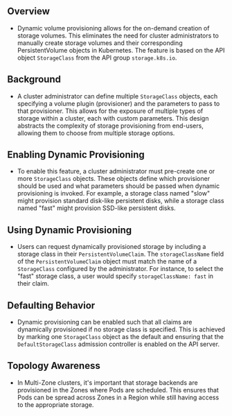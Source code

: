 ## Overview
- Dynamic volume provisioning allows for the on-demand creation of storage volumes. This eliminates the need for cluster administrators to manually create storage volumes and their corresponding PersistentVolume objects in Kubernetes. The feature is based on the API object `StorageClass` from the API group `storage.k8s.io`.


## Background
- A cluster administrator can define multiple `StorageClass` objects, each specifying a volume plugin (provisioner) and the parameters to pass to that provisioner. This allows for the exposure of multiple types of storage within a cluster, each with custom parameters. This design abstracts the complexity of storage provisioning from end-users, allowing them to choose from multiple storage options.


## Enabling Dynamic Provisioning
- To enable this feature, a cluster administrator must pre-create one or more `StorageClass` objects. These objects define which provisioner should be used and what parameters should be passed when dynamic provisioning is invoked. For example, a storage class named "slow" might provision standard disk-like persistent disks, while a storage class named "fast" might provision SSD-like persistent disks.


## Using Dynamic Provisioning
- Users can request dynamically provisioned storage by including a storage class in their `PersistentVolumeClaim`. The `storageClassName` field of the `PersistentVolumeClaim` object must match the name of a `StorageClass` configured by the administrator. For instance, to select the "fast" storage class, a user would specify `storageClassName: fast` in their claim.


## Defaulting Behavior
- Dynamic provisioning can be enabled such that all claims are dynamically provisioned if no storage class is specified. This is achieved by marking one `StorageClass` object as the default and ensuring that the `DefaultStorageClass` admission controller is enabled on the API server.


## Topology Awareness
- In Multi-Zone clusters, it's important that storage backends are provisioned in the Zones where Pods are scheduled. This ensures that Pods can be spread across Zones in a Region while still having access to the appropriate storage.